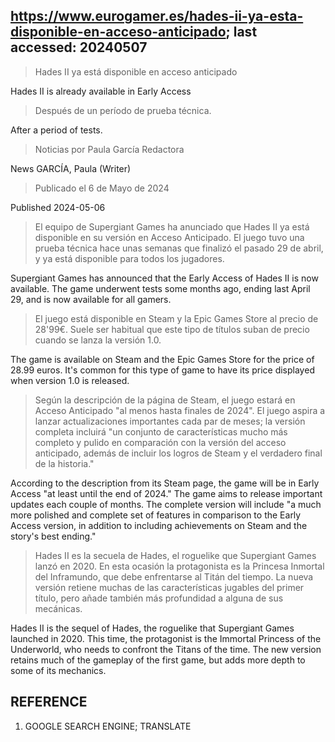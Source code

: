 ## https://www.eurogamer.es/hades-ii-ya-esta-disponible-en-acceso-anticipado; last accessed: 20240507

> Hades II ya está disponible en acceso anticipado

Hades II is already available in Early Access

> Después de un período de prueba técnica.

After a period of tests.

> Noticias por Paula García Redactora

News GARCÍA, Paula (Writer)

> Publicado el 6 de Mayo de 2024

Published 2024-05-06

> El equipo de Supergiant Games ha anunciado que Hades II ya está disponible en su versión en Acceso Anticipado. El juego tuvo una prueba técnica hace unas semanas que finalizó el pasado 29 de abril, y ya está disponible para todos los jugadores.

Supergiant Games has announced that the Early Access of Hades II is now available. The game underwent tests some months ago, ending last April 29, and is now available for all gamers.

> El juego está disponible en Steam y la Epic Games Store al precio de 28'99€. Suele ser habitual que este tipo de títulos suban de precio cuando se lanza la versión 1.0.

The game is available on Steam and the Epic Games Store for the price of 28.99 euros. It's common for this type of game to have its price displayed when version 1.0 is released.

> Según la descripción de la página de Steam, el juego estará en Acceso Anticipado "al menos hasta finales de 2024". El juego aspira a lanzar actualizaciones importantes cada par de meses; la versión completa incluirá "un conjunto de características mucho más completo y pulido en comparación con la versión del acceso anticipado, además de incluir los logros de Steam y el verdadero final de la historia."

According to the description from its Steam page, the game will be in Early Access "at least until the end of 2024." The game aims to release important updates each couple of months. The complete version will include "a much more polished and complete set of features in comparison to the Early Access version, in addition to including achievements on Steam and the story's best ending."

> Hades II es la secuela de Hades, el roguelike que Supergiant Games lanzó en 2020. En esta ocasión la protagonista es la Princesa Inmortal del Inframundo, que debe enfrentarse al Titán del tiempo. La nueva versión retiene muchas de las características jugables del primer título, pero añade también más profundidad a alguna de sus mecánicas.

Hades II is the sequel of Hades, the roguelike that Supergiant Games launched in 2020. This time, the protagonist is the Immortal Princess of the Underworld, who needs to confront the Titans of the time. The new version retains much of the  gameplay of the first game, but adds more depth to some of its mechanics.

## REFERENCE

1) GOOGLE SEARCH ENGINE; TRANSLATE
